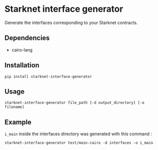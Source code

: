 # Starknet interface generator

Generate the interfaces corresponding to your Starknet contracts.

## Dependencies

- cairo-lang

## Installation

`pip install starknet-interface-generator`

## Usage

`starknet-interface-generator file_path [-d output_directory] [-o filename]`

## Example

`i_main` inside the interfaces directory was generated with this command :

```
starknet-interface-generator test/main-cairo -d interfaces -o i_main
```
